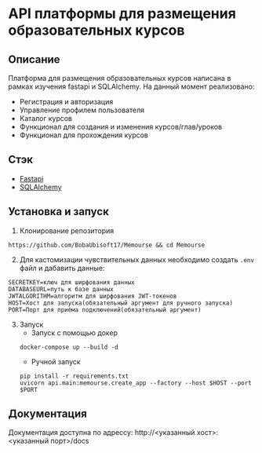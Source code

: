 # API платформы для размещения образовательных курсов

## Описание
Платформа для размещения образовательных курсов написана в рамках изучения fastapi и SQLAlchemy. На данный момент реализовано:
+ Регистрация и авторизация
+ Управление профилем пользователя
+ Каталог курсов
+ Функционал для создания и изменения курсов/глав/уроков
+ Функционал для прохождения курсов

## Стэк
+ [Fastapi](https://github.com/fastapi/fastapi)
+ [SQLAlchemy](https://github.com/sqlalchemy/sqlalchemy)

## Установка и запуск
1. Клонирование репозитория
~~~shell
https://github.com/BobaUbisoft17/Memourse && cd Memourse
~~~
2. Для кастомизации чувствительных данных необходимо создать ```.env``` файл и дабавить данные:
~~~shell
SECRETKEY=ключ для ширфования данных
DATABASEURL=путь к базе данных
JWTALGORITHM=алгоритм для ширфования JWT-токенов
HOST=Хост для запуска(обязательный аргумент для ручного запуска)
PORT=Порт для приёма подключений(обязательный аргумент)
~~~

3. Запуск
    +  Запуск с помощью докер
    ~~~shell
    docker-compose up --build -d
    ~~~
    + Ручной запуск
    ~~~shell
    pip install -r requirements.txt
    uvicorn api.main:memourse.create_app --factory --host $HOST --port $PORT
    ~~~


## Документация
Документация доступна по адрессу: http://<указанный хост>:<указанный порт>/docs